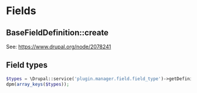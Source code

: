 # Fields

## BaseFieldDefinition::create

See: https://www.drupal.org/node/2078241

## Field types

```php
$types = \Drupal::service('plugin.manager.field.field_type')->getDefinitions();
dpm(array_keys($types));
```
